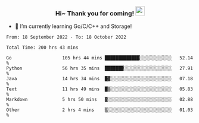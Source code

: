 <h3 align="center">
    Hi~ Thank you for coming!
    <img src="https://media.giphy.com/media/hvRJCLFzcasrR4ia7z/giphy.gif" width="25px">
</h3>

<!--
**pineapple-man/pineapple-man** is a ✨ _special_ ✨ repository because its `README.md` (this file) appears on your GitHub profile.

Here are some ideas to get you started:
- 🔭 I’m currently working on ...
- 🤔 I’m looking for help with ...
- 💬 Ask me about ...
- 📫 How to reach me: ...
- 😄 Pronouns: ...
- ⚡ Fun fact: 
- 👯 I’m looking to collaborate on kubernetes
-->
- 🌱 I’m currently learning Go/C/C++ and Storage!

<!--START_SECTION:waka-->

```text
From: 18 September 2022 - To: 18 October 2022

Total Time: 200 hrs 43 mins

Go                   105 hrs 44 mins █████████████░░░░░░░░░░░░   52.14 %
Python               56 hrs 35 mins  ███████░░░░░░░░░░░░░░░░░░   27.91 %
Java                 14 hrs 34 mins  █▓░░░░░░░░░░░░░░░░░░░░░░░   07.18 %
Text                 11 hrs 49 mins  █▒░░░░░░░░░░░░░░░░░░░░░░░   05.83 %
Markdown             5 hrs 50 mins   ▓░░░░░░░░░░░░░░░░░░░░░░░░   02.88 %
Other                2 hrs 4 mins    ▒░░░░░░░░░░░░░░░░░░░░░░░░   01.03 %
```

<!--END_SECTION:waka-->
